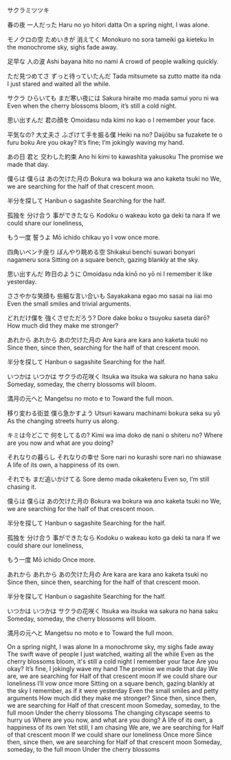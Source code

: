 サクラミツツキ

春の夜 一人だった
Haru no yo hitori datta
On a spring night, I was alone.

モノクロの空 ためいきが 消えてく
Monokuro no sora tameiki ga kieteku
In the monochrome sky, sighs fade away.

足早な 人の波
Ashi bayana hito no nami
A crowd of people walking quickly.

ただ見つめてさ ずっと待っていたんだ
Tada mitsumete sa zutto matte ita nda
I just stared and waited all the while.

サクラ ひらいても まだ寒い夜には
Sakura hiraite mo mada samui yoru ni wa
Even when the cherry blossoms bloom, it’s still a cold night.

思い出すんだ 君の顔を
Omoidasu nda kimi no kao o
I remember your face.

平気なの? 大丈夫さ ふざけて手を振る僕
Heiki na no? Daijōbu sa fuzakete te o furu boku
Are you okay? It’s fine; I’m jokingly waving my hand.

あの日 君と 交わした約束
Ano hi kimi to kawashita yakusoku
The promise we made that day.

僕らは 僕らは あの欠けた月の
Bokura wa bokura wa ano kaketa tsuki no
We, we are searching for the half of that crescent moon.

半分を探して
Hanbun o sagashite
Searching for the half.

孤独を 分け合う 事ができたなら
Kodoku o wakeau koto ga deki ta nara
If we could share our loneliness,

もう一度 誓うよ
Mō ichido chikau yo
I vow once more.

四角いベンチ座り ぼんやり眺める空
Shikakui benchi suwari bonyari nagameru sora
Sitting on a square bench, gazing blankly at the sky.

思い出すんだ 昨日のように
Omoidasu nda kinō no yō ni
I remember it like yesterday.

ささやかな笑顔も 些細な言い合いも
Sayakakana egao mo sasai na iiai mo
Even the small smiles and trivial arguments.

どれだけ僕を 強くさせただろう?
Dore dake boku o tsuyoku saseta darō?
How much did they make me stronger?

あれから あれから あの欠けた月の
Are kara are kara ano kaketa tsuki no
Since then, since then, searching for the half of that crescent moon.

半分を探して
Hanbun o sagashite
Searching for the half.

いつかは いつかは サクラの花咲く
Itsuka wa itsuka wa sakura no hana saku
Someday, someday, the cherry blossoms will bloom.

満月の元へと
Mangetsu no moto e to
Toward the full moon.

移り変わる街並 僕ら急かすよう
Utsuri kawaru machinami bokura seka su yō
As the changing streets hurry us along.

キミは今どこで 何をしてるの?
Kimi wa ima doko de nani o shiteru no?
Where are you now and what are you doing?

それなりの暮らし それなりの幸せ
Sore nari no kurashi sore nari no shiawase
A life of its own, a happiness of its own.

それでも まだ追いかけてる
Sore demo mada oikaketeru
Even so, I’m still chasing it.

僕らは 僕らは あの欠けた月の
Bokura wa bokura wa ano kaketa tsuki no
We, we are searching for the half of that crescent moon.

半分を探して
Hanbun o sagashite
Searching for the half.

孤独を 分け合う 事ができたなら
Kodoku o wakeau koto ga deki ta nara
If we could share our loneliness,

もう一度
Mō ichido
Once more.

あれから あれから あの欠けた月の
Are kara are kara ano kaketa tsuki no
Since then, since then, searching for the half of that crescent moon.

半分を探して
Hanbun o sagashite
Searching for the half.

いつかは いつかは サクラの花咲く
Itsuka wa itsuka wa sakura no hana saku
Someday, someday, the cherry blossoms will bloom.

満月の元へと
Mangetsu no moto e to
Toward the full moon.


On a spring night, I was alone
In a monochrome sky, my sighs fade away
The swift wave of people
I just watched, waiting all the while
Even as the cherry blossoms bloom, it's still a cold night
I remember your face
Are you okay? It’s fine, I jokingly wave my hand
The promise we made that day
We are, we are searching for
Half of that crescent moon
If we could share our loneliness
I’ll vow once more
Sitting on a square bench, gazing blankly at the sky
I remember, as if it were yesterday
Even the small smiles and petty arguments
How much did they make me stronger?
Since then, since then, we are searching for
Half of that crescent moon
Someday, someday, to the full moon
Under the cherry blossoms
The changing cityscape seems to hurry us
Where are you now, and what are you doing?
A life of its own, a happiness of its own
Yet still, I am chasing
We are, we are searching for
Half of that crescent moon
If we could share our loneliness
Once more
Since then, since then, we are searching for
Half of that crescent moon
Someday, someday, to the full moon
Under the cherry blossoms